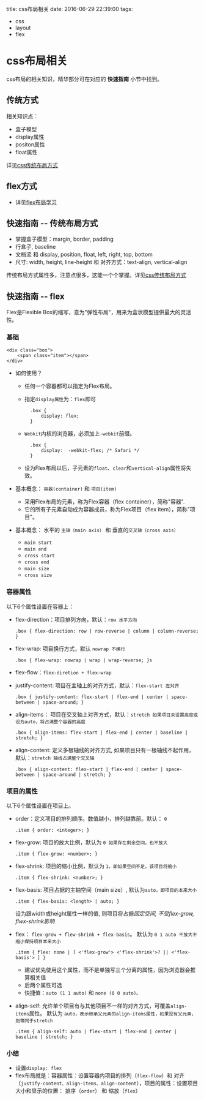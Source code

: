 title: css布局相关
date: 2016-06-29 22:39:00
tags:
- css
- layout
- flex

# css布局相关

css布局的相关知识，精华部分可在对应的 **快速指南** 小节中找到。

## 传统方式

相关知识点：

* 盒子模型
* display属性
* positon属性
* float属性

详见[css传统布局方式](css传统布局方式.md)

## flex方式

* 详见[flex布局学习](./flex学习.md)


## 快速指南 -- 传统布局方式

* 掌握盒子模型：margin, border, padding
* 行盒子, baseline
* 文档流 和 display, position, float, left, right, top, bottom
* 尺寸: width, height, line-height 和 对齐方式：text-align, vertical-align

传统布局方式属性多，注意点很多，这能一个个掌握。详见[css传统布局方式](css传统布局方式.md)


## 快速指南 -- flex

Flex是Flexible Box的缩写，意为"弹性布局"，用来为盒状模型提供最大的灵活性。

### 基础

	<div class="box">
  		<span class="item"></span>
	</div>

* 如何使用？

	* 任何一个容器都可以指定为Flex布局。
	* 指定`display属性`为：`flex`即可
	
			.box {
				display: flex;
			}

	* `Webkit`内核的浏览器，必须加上`-webkit`前缀。

			.box {
				display:  -webkit-flex; /* Safari */
			}
			
	* 设为Flex布局以后，子元素的`float`、`clear`和`vertical-align`属性将失效。
	

* 基本概念： `容器(container)` 和 `项目(item)`

	* 采用Flex布局的元素，称为Flex容器（flex container），简称"容器".
	* 它的所有子元素自动成为容器成员，称为Flex项目（flex item），简称"项目"。
	
* 基本概念： 水平的 `主轴（main axis）` 和 垂直的`交叉轴（cross axis）`

	* `main start`
	* `main end`
	* `cross start`
	* `cross end`
	* `main size`
	* `cross size`	

### 容器属性

以下6个属性设置在容器上：

* flex-direction：项目排列方向，默认：`row 水平方向`

	`.box { flex-direction: row | row-reverse | column | column-reverse; }`
	
* flex-wrap: 项目换行方式，默认 `nowrap 不换行`

	`.box { flex-wrap: nowrap | wrap | wrap-reverse; }s`

* flex-flow：`flex-diretion + flex-wrap`
* justify-content: 项目在主轴上的对齐方式，默认：`flex-start 左对齐`

	`.box { justify-content: flex-start | flex-end | center | space-between | space-around; }`


* align-items： 项目在交叉轴上对齐方式，默认：`stretch 如果项目未设置高度或设为auto，将占满整个容器的高度`

	`.box { align-items: flex-start | flex-end | center | baseline | stretch; }`


* align-content: 定义多根轴线的对齐方式, 如果项目只有一根轴线不起作用，默认：`stretch 轴线占满整个交叉轴`


	`.box { align-content: flex-start | flex-end | center | space-between | space-around | stretch; }`


### 项目的属性

以下6个属性设置在项目上。

* order：定义项目的排列顺序。数值越小，排列越靠前。默认： `0`

	`.item { order: <integer>; }`

* flex-grow: 项目的放大比例，默认为 `0 如果存在剩余空间，也不放大`

	`.item { flex-grow: <number>; }`

* flex-shrink: 项目的缩小比例，默认为 `1，即如果空间不足，该项目将缩小`

	`.item { flex-shrink: <number>; }`

* flex-basis: 项目占据的主轴空间（main size）, 默认为`auto，即项目的本来大小`
	
	`.item { flex-basis: <length> | auto; }`
	
	设为跟width或height属性一样的值, 则项目将占据*固定空间, 不受flex-grow, flwx-shrink影响*

* flex： `flex-grow + flew-shrink + flex-basis`。 默认为 `0 1 auto 不放大不缩小保持项目本来大小`

	`.item { flex: none | [ <'flex-grow'> <'flex-shrink'>? || <'flex-basis'> ] }`
	
	* 建议优先使用这个属性，而不是单独写三个分离的属性，因为浏览器会推算相关值
	* 后两个属性可选
	* 快捷值：`auto (1 1 auto)` 和 `none (0 0 auto)。`

* align-self: 允许单个项目有与其他项目不一样的对齐方式，可覆盖`align-items`属性。 默认为 `auto，表示继承父元素的align-items属性，如果没有父元素，则等同于stretch`

	`.item { align-self: auto | flex-start | flex-end | center | baseline | stretch; }`

### 小结

* 设置`display: flex`
* flex布局就是：容器属性：设置容器内项目的排列（`flex-flow`）和 对齐（`justify-content、align-items、align-content`），项目的属性：设置项目大小和显示的位置： 排序（`order`） 和 缩放（`flex`）

